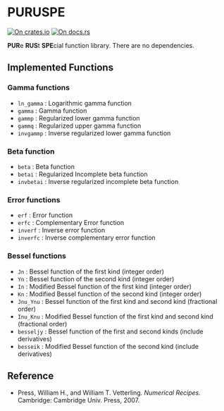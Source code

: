 # PURUSPE

[![On crates.io](https://img.shields.io/crates/v/puruspe.svg)](https://crates.io/crates/puruspe)
[![On docs.rs](https://docs.rs/puruspe/badge.svg)](https://docs.rs/puruspe)

**PUR**e **RUS**t **SPE**cial function library.
There are no dependencies.

## Implemented Functions

### Gamma functions

* `ln_gamma` : Logarithmic gamma function
* `gamma` : Gamma function
* `gammp` : Regularized lower gamma function
* `gammq` : Regularized upper gamma function
* `invgammp` : Inverse regularized lower gamma function

### Beta function

* `beta` : Beta function
* `betai` : Regularized Incomplete beta function
* `invbetai` : Inverse regularized incomplete beta function

### Error functions

* `erf` : Error function
* `erfc` : Complementary Error function
* `inverf` : Inverse error function
* `inverfc` : Inverse complementary error function

### Bessel functions

* `Jn` : Bessel function of the first kind (integer order)
* `Yn` : Bessel function of the second kind (integer order)
* `In` : Modified Bessel function of the first kind (integer order)
* `Kn` : Modified Bessel function of the second kind (integer order)
* `Jnu_Ynu` : Bessel function of the first kind and second kind (fractional order)
* `Inu_Knu` : Modified Bessel function of the first kind and second kind (fractional order)
* `besseljy` : Bessel function of the first and second kinds (include derivatives)
* `besseik` : Modified Bessel function of the second kind (include derivatives)

## Reference

*  Press, William H., and William T. Vetterling. *Numerical Recipes.* Cambridge: Cambridge Univ. Press, 2007. 
